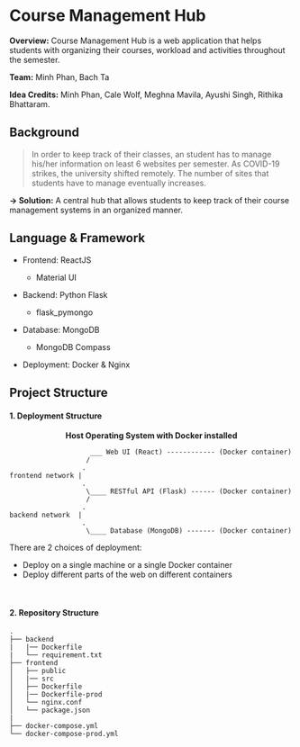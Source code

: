 # Course Management Hub

**Overview:** Course Management Hub is a web application that helps students with organizing their courses, workload and activities throughout the semester.

**Team:** Minh Phan, Bach Ta

**Idea Credits:** Minh Phan, Cale Wolf, Meghna Mavila, Ayushi Singh, Rithika Bhattaram.

## Background

> In order to keep track of their classes, an student has to manage his/her information on least 6 websites per semester. As COVID-19 strikes, the university shifted remotely. The number of sites that students have to manage eventually increases.

**&#8594; Solution:** A central hub that allows students to keep track of their course management systems in an organized manner.

## Language & Framework

- Frontend: ReactJS

  - Material UI

- Backend: Python Flask

  - flask_pymongo

- Database: MongoDB

  - MongoDB Compass

- Deployment: Docker & Nginx

## Project Structure

#### **1. Deployment Structure**

**<p style="text-align: center"> Host Operating System with Docker installed</p>**

```text
                    ___ Web UI (React) ------------ (Docker container)
                   /
                  .
frontend network |
                  .
                   \____ RESTful API (Flask) ------ (Docker container)
                   /
                  .
backend network  |
                  .
                   \____ Database (MongoDB) ------- (Docker container)
```

There are 2 choices of deployment:

- Deploy on a single machine or a single Docker container
- Deploy different parts of the web on different containers

<br>

#### **2. Repository Structure**

```text
.
├── backend
|   |── Dockerfile
|   └── requirement.txt
├── frontend
│   ├── public
│   |── src
│   ├── Dockerfile
│   |── Dockerfile-prod
│   └── nginx.conf
│   └── package.json
|
├── docker-compose.yml
└── docker-compose-prod.yml

```
